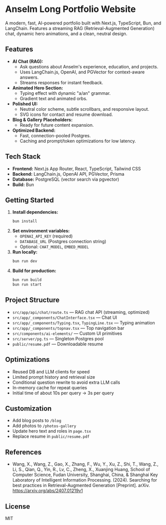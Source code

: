 
# Anselm Long Portfolio Website

A modern, fast, AI-powered portfolio built with Next.js, TypeScript, Bun, and LangChain. Features a streaming RAG (Retrieval-Augmented Generation) chat, dynamic hero animations, and a clean, neutral design.

## Features

- **AI Chat (RAG):**
	- Ask questions about Anselm's experience, education, and projects.
	- Uses LangChain.js, OpenAI, and PGVector for context-aware answers.
	- Streams responses for instant feedback.
- **Animated Hero Section:**
	- Typing effect with dynamic "a/an" grammar.
	- Gradient text and animated orbs.
- **Polished UI:**
	- Neutral color scheme, subtle scrollbars, and responsive layout.
	- SVG icons for contact and resume download.
- **Blog & Gallery Placeholders:**
	- Ready for future content expansion.
- **Optimized Backend:**
	- Fast, connection-pooled Postgres.
	- Caching and prompt/token optimizations for low latency.

## Tech Stack

- **Frontend:** Next.js App Router, React, TypeScript, Tailwind CSS
- **Backend:** LangChain.js, OpenAI API, PGVector, Prisma
- **Database:** PostgreSQL (vector search via pgvector)
- **Build:** Bun

## Getting Started

1. **Install dependencies:**
	 ```bash
	 bun install
	 ```
2. **Set environment variables:**
	 - `OPENAI_API_KEY` (required)
	 - `DATABASE_URL` (Postgres connection string)
	 - Optional: `CHAT_MODEL`, `EMBED_MODEL`
3. **Run locally:**
	 ```bash
	 bun run dev
	 ```
4. **Build for production:**
	 ```bash
	 bun run build
	 bun run start
	 ```

## Project Structure

- `src/app/api/chat/route.ts` — RAG chat API (streaming, optimized)
- `src/app/_components/ChatInterface.tsx` — Chat UI
- `src/app/_components/Typing.tsx`, `TypingLine.tsx` — Typing animation
- `src/app/_components/topnav.tsx` — Top navigation bar
- `src/components/ai-elements/` — Custom UI primitives
- `src/server/pg.ts` — Singleton Postgres pool
- `public/resume.pdf` — Downloadable resume

## Optimizations

- Reused DB and LLM clients for speed
- Limited prompt history and retrieval size
- Conditional question rewrite to avoid extra LLM calls
- In-memory cache for repeat queries
- Initial time of about 10s per query -> 3s per query

## Customization

- Add blog posts to `/blog`
- Add photos to `/photos-gallery`
- Update hero text and roles in `page.tsx`
- Replace resume in `public/resume.pdf`


## References

- Wang, X., Wang, Z., Gao, X., Zhang, F., Wu, Y., Xu, Z., Shi, T., Wang, Z., Li, S., Qian, Q., Yin, R., Lv, C., Zheng, X., Xuanjing Huang, School of Computer Science, Fudan University, Shanghai, China, & Shanghai Key Laboratory of Intelligent Information Processing. (2024). Searching for best practices in Retrieval-Augmented Generation [Preprint]. arXiv. https://arxiv.org/abs/2407.01219v1

## License

MIT
